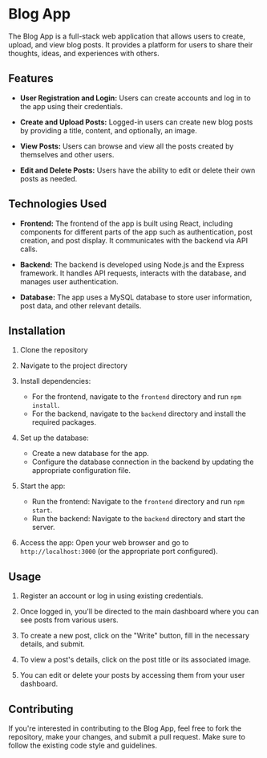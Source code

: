 # Blog App

The Blog App is a full-stack web application that allows users to create, upload, and view blog posts. It provides a platform for users to share their thoughts, ideas, and experiences with others.

## Features

- **User Registration and Login:** Users can create accounts and log in to the app using their credentials.

- **Create and Upload Posts:** Logged-in users can create new blog posts by providing a title, content, and optionally, an image.

- **View Posts:** Users can browse and view all the posts created by themselves and other users.

- **Edit and Delete Posts:** Users have the ability to edit or delete their own posts as needed.

## Technologies Used

- **Frontend:** The frontend of the app is built using React, including components for different parts of the app such as authentication, post creation, and post display. It communicates with the backend via API calls. 

- **Backend:** The backend is developed using Node.js and the Express framework. It handles API requests, interacts with the database, and manages user authentication.

- **Database:** The app uses a MySQL database to store user information, post data, and other relevant details.

## Installation

1. Clone the repository

2. Navigate to the project directory

3. Install dependencies:
   - For the frontend, navigate to the `frontend` directory and run `npm install`.
   - For the backend, navigate to the `backend` directory and install the required packages.

4. Set up the database:
   - Create a new database for the app.
   - Configure the database connection in the backend by updating the appropriate configuration file.

5. Start the app:
   - Run the frontend: Navigate to the `frontend` directory and run `npm start`.
   - Run the backend: Navigate to the `backend` directory and start the server.

6. Access the app: Open your web browser and go to `http://localhost:3000` (or the appropriate port configured).

## Usage

1. Register an account or log in using existing credentials.

2. Once logged in, you'll be directed to the main dashboard where you can see posts from various users.

3. To create a new post, click on the "Write" button, fill in the necessary details, and submit.

4. To view a post's details, click on the post title or its associated image.

5. You can edit or delete your posts by accessing them from your user dashboard.

## Contributing

If you're interested in contributing to the Blog App, feel free to fork the repository, make your changes, and submit a pull request. Make sure to follow the existing code style and guidelines.
